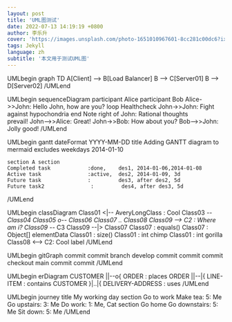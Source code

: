 ```yaml
---
layout: post
title: 'UML图测试'
date: 2022-07-13 14:19:19 +0800
author: 李乐升
cover: 'https://images.unsplash.com/photo-1651010967601-8cc281c00dc6?ixlib=rb-1.2.1&ixid=MnwxMjA3fDB8MHxwaG90by1wYWdlfHx8fGVufDB8fHx8&auto=format&fit=crop&w=764&q=80'
tags: Jekyll
language: zh
subtitle: '本文用于测试UML图'
---
```



UMLbegin
	graph TD 
	A[Client] --> B[Load Balancer] 
	B --> C[Server01] 
	B --> D[Server02]
/UMLend


UMLbegin
    sequenceDiagram
        participant Alice
        participant Bob
        Alice->>John: Hello John, how are you?
        loop Healthcheck
            John->>John: Fight against hypochondria
        end
        Note right of John: Rational thoughts <br/>prevail!
        John-->>Alice: Great!
        John->>Bob: How about you?
        Bob-->>John: Jolly good!
/UMLend

UMLbegin
    gantt
    dateFormat  YYYY-MM-DD
    title Adding GANTT diagram to mermaid
    excludes weekdays 2014-01-10

    section A section
    Completed task            :done,    des1, 2014-01-06,2014-01-08
    Active task               :active,  des2, 2014-01-09, 3d
    Future task               :         des3, after des2, 5d
    Future task2               :         des4, after des3, 5d
/UMLend

UMLbegin
    classDiagram
    Class01 <|-- AveryLongClass : Cool
    Class03 *-- Class04
    Class05 o-- Class06
    Class07 .. Class08
    Class09 --> C2 : Where am i?
    Class09 --* C3
    Class09 --|> Class07
    Class07 : equals()
    Class07 : Object[] elementData
    Class01 : size()
    Class01 : int chimp
    Class01 : int gorilla
    Class08 <--> C2: Cool label
/UMLend

UMLbegin
    gitGraph
        commit
        commit
        branch develop
        commit
        commit
        commit
        checkout main
        commit
        commit
/UMLend

UMLbegin
erDiagram
    CUSTOMER ||--o{ ORDER : places
    ORDER ||--|{ LINE-ITEM : contains
    CUSTOMER }|..|{ DELIVERY-ADDRESS : uses
/UMLend

UMLbegin
    journey
        title My working day
        section Go to work
        Make tea: 5: Me
        Go upstairs: 3: Me
        Do work: 1: Me, Cat
        section Go home
        Go downstairs: 5: Me
        Sit down: 5: Me
/UMLend